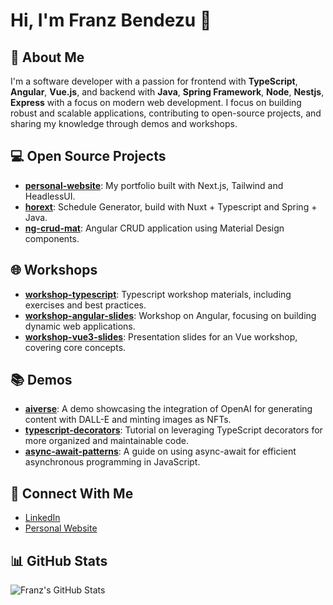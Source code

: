 # Hi, I'm Franz Bendezu 👋

## 🚀 About Me
I'm a software developer with a passion for frontend with **TypeScript**, **Angular**, **Vue.js**, and backend with **Java**, **Spring  Framework**, **Node**, **Nestjs**, **Express** with a focus on  modern web development. I focus on building robust and scalable applications, contributing to open-source projects, and sharing my knowledge through demos and workshops.

## 💻 Open Source Projects
- **[personal-website](https://github.com/franz-bendezu/franz-bendezu.github.io)**: My portfolio built with Next.js, Tailwind and HeadlessUI.
- **[horext](https://github.com/horext)**: Schedule Generator, build with Nuxt + Typescript and Spring + Java.
- **[ng-crud-mat](https://github.com/franz-bendezu/ng-crud-mat)**: Angular CRUD application using Material Design components.

## 🌐 Workshops
- **[workshop-typescript](https://github.com/franz-bendezu/typescript-workshop-slides)**: Typescript workshop materials, including exercises and best practices.
- **[workshop-angular-slides](https://github.com/franz-bendezu/intro-angular-workshop-slides)**: Workshop on Angular, focusing on building dynamic web applications.
- **[workshop-vue3-slides](https://github.com/franz-bendezu/intro-vue-3-workshop-slides-2022-2)**: Presentation slides for an Vue workshop, covering core concepts.

## 📚 Demos
- **[aiverse](https://github.com/franz-bendezu/aiverse)**: A demo showcasing the integration of OpenAI for generating content with DALL-E and minting images as NFTs.
- **[typescript-decorators](https://github.com/franz-bendezu/typescript-decorators)**: Tutorial on leveraging TypeScript decorators for more organized and maintainable code.
- **[async-await-patterns](https://github.com/franz-bendezu/async-await-patterns)**: A guide on using async-await for efficient asynchronous programming in JavaScript.

## 🔗 Connect With Me
- [LinkedIn](https://www.linkedin.com/in/franz-bendezu/)
- [Personal Website](https://franzbendezu.me)

## 📊 GitHub Stats
![Franz's GitHub Stats](https://github-readme-stats.vercel.app/api?username=franz-bendezu&show_icons=true)


<!--
**franz-bendezu/franz-bendezu** is a ✨ _special_ ✨ repository because its `README.md` (this file) appears on your GitHub profile.

Here are some ideas to get you started:

- 🔭 I’m currently working on ...
- 🌱 I’m currently learning ...
- 👯 I’m looking to collaborate on ...
- 🤔 I’m looking for help with ...
- 💬 Ask me about ...
- 📫 How to reach me: ...
- 😄 Pronouns: ...
- ⚡ Fun fact: ...
-->
